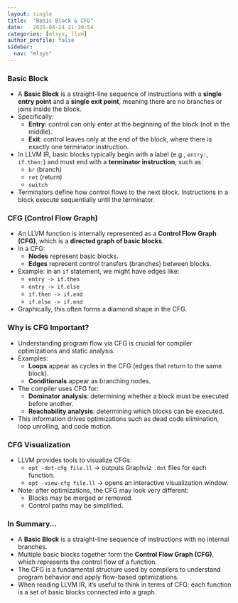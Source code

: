 ```yaml
---
layout: single
title:  "Basic Block & CFG"
date:   2025-04-24 21:10:54 
categories: [mlsys, llvm]
author_profile: false
sidebar:
  nav: "mlsys"
---
```


### Basic Block

- A **Basic Block** is a straight-line sequence of instructions with a **single entry point** and a **single exit point**, meaning there are no branches or joins inside the block.  
- Specifically:  
  - **Entry**: control can only enter at the beginning of the block (not in the middle).  
  - **Exit**: control leaves only at the end of the block, where there is exactly one terminator instruction.  
- In LLVM IR, basic blocks typically begin with a label (e.g., `entry:`, `if.then:`) and must end with a **terminator instruction**, such as:  
  - `br` (branch)  
  - `ret` (return)  
  - `switch`  
- Terminators define how control flows to the next block. Instructions in a block execute sequentially until the terminator.  

### CFG (Control Flow Graph)

- An LLVM function is internally represented as a **Control Flow Graph (CFG)**, which is a **directed graph of basic blocks**.  
- In a CFG:  
  - **Nodes** represent basic blocks.  
  - **Edges** represent control transfers (branches) between blocks.  
- Example: in an `if` statement, we might have edges like:  
  - `entry -> if.then`  
  - `entry -> if.else`  
  - `if.then -> if.end`  
  - `if.else -> if.end`  
- Graphically, this often forms a diamond shape in the CFG.  

### Why is CFG Important?

- Understanding program flow via CFG is crucial for compiler optimizations and static analysis.  
- Examples:  
  - **Loops** appear as cycles in the CFG (edges that return to the same block).  
  - **Conditionals** appear as branching nodes.  
- The compiler uses CFG for:  
  - **Dominator analysis**: determining whether a block must be executed before another.  
  - **Reachability analysis**: determining which blocks can be executed.  
- This information drives optimizations such as dead code elimination, loop unrolling, and code motion.  

### CFG Visualization

- LLVM provides tools to visualize CFGs:  
  - `opt -dot-cfg file.ll` → outputs Graphviz `.dot` files for each function.  
  - `opt -view-cfg file.ll` → opens an interactive visualization window.  
- Note: after optimizations, the CFG may look very different:  
  - Blocks may be merged or removed.  
  - Control paths may be simplified.  

### In Summary…

- A **Basic Block** is a straight-line sequence of instructions with no internal branches.  
- Multiple basic blocks together form the **Control Flow Graph (CFG)**, which represents the control flow of a function.  
- The CFG is a fundamental structure used by compilers to understand program behavior and apply flow-based optimizations.  
- When reading LLVM IR, it’s useful to think in terms of CFG: each function is a set of basic blocks connected into a graph.  

